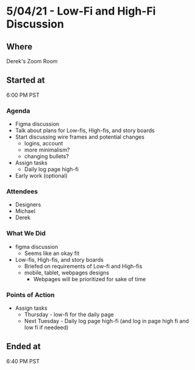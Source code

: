 # 5/04/21 - Low-Fi and High-Fi Discussion

## Where
Derek's Zoom Room

## Started at
6:00 PM PST

### Agenda
- Figma discussion
- Talk about plans for Low-fis, High-fis, and story boards
- Start discussing wire frames and potential changes
  - logins, account
  - more minimalism?
  - changing bullets?
- Assign tasks
  - Daily log page high-fi
- Early work (optional)

### Attendees
- Designers
- Michael
- Derek

### What We Did
- figma discussion
  - Seems like an okay fit
- Low-fis, High-fis, and story boards
  - Briefed on requirements of Low-fi and High-fis
  - mobile, tablet, webpages designs
    - Webpages will be prioritized for sake of time

### Points of Action
- Assign tasks
  - Thursday - low-fi for the daily page
  - Next Tuesday - Daily log page high-fi (and log in page high fi and low fi if needeed)

## Ended at
6:40 PM PST